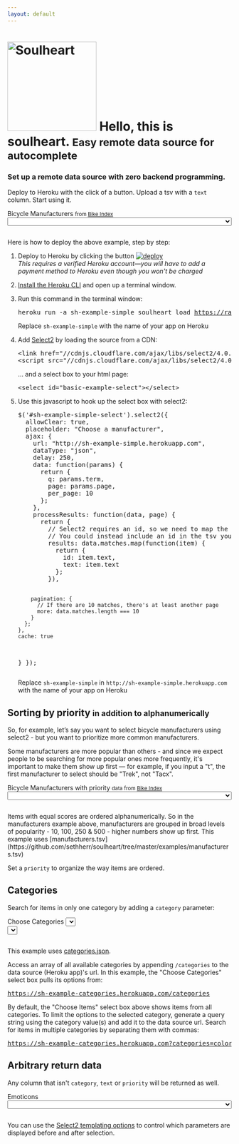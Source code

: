 ```yaml
---
layout: default
---
```


<div class="page-header"><h1><img src="https://raw.githubusercontent.com/sethherr/soulheart/master/examples/logo.png" alt="Soulheart" width="200" />
Hello, this is soulheart.
<small>Easy remote data source for autocomplete</small>
</h1></div>

<h3>Set up a remote data source with zero backend programming. <br></h3>

Deploy to Heroku with the click of a button. Upload a tsv with a `text` column. Start using it.

<div class="panel panel-default" id="sh-example-simple-select-panel"><div class="panel-body"><div class="form-group">
<label>Bicycle Manufacturers <small>from <a href="https://bikeindex.org/manufacturers">Bike Index</a></small></label>
<select class="form-control" id="sh-example-simple-select" style="width: 100%;"></select>
</div></div>
</div>

<pre id="simple-data" class="example-data-block"></pre>


<p>Here is how to deploy the above example, step by step:</p>

<ol class="step-by-step-basic">
<li>
<p>Deploy to Heroku by clicking the button <a href="https://dashboard.heroku.com/new?template=https%3A%2F%2Fgithub.com%2Fsethherr%2Fsoulheart"><img src="https://www.herokucdn.com/deploy/button.png" alt="deploy"/></a>
<br><em>This requires a verified Heroku account&mdash;you will have to add a payment method to Heroku even though you won't be charged</em>
</p>
</li>

<li>
<a href="https://devcenter.heroku.com/articles/heroku-command">Install the Heroku CLI</a> and open up a terminal window.
</li>

<li><p>Run this command in the terminal window:</p>
<pre class="with-highlight">heroku run -a sh-example-simple soulheart load <a href="https://raw.githubusercontent.com/sethherr/soulheart/master/examples/manufacturers_simple.tsv">https://raw.githubusercontent.com/sethherr/soulheart/master/examples/manufacturers_simple.tsv</a></pre>
<div class="highlight code-highlight">Replace <code>sh-example-simple</code> with the name of your app on Heroku</div>
</li>

<li>
<p>Add <a href="https://select2.github.io/">Select2</a> by loading the source from a CDN:</p>
<pre>
&lt;link href="//cdnjs.cloudflare.com/ajax/libs/select2/4.0.0/css/select2.min.css" rel="stylesheet" /&gt;
&lt;script src="//cdnjs.cloudflare.com/ajax/libs/select2/4.0.0/js/select2.min.js"&gt;&lt;/script&gt;
</pre>

<p>... and a select box to your html page:</p>
<pre>
&lt;select id="basic-example-select"&gt;&lt;/select&gt;
</pre>

</li>

<li>
<p>Use this javascript to hook up the select box with select2:</p>
<pre>
$('#sh-example-simple-select').select2({
  allowClear: true,
  placeholder: "Choose a manufacturer",
  ajax: {
    url: "http://sh-example-simple.herokuapp.com",
    dataType: "json",
    delay: 250,
    data: function(params) {
      return {
        q: params.term,
        page: params.page,
        per_page: 10
      };
    },
    processResults: function(data, page) {
      return {
        // Select2 requires an id, so we need to map the results and add an ID
        // You could instead include an id in the tsv you add to soulheart ;)
        results: data.matches.map(function(item) {
          return {
            id: item.text,
            text: item.text
          };
        }),

        pagination: {
          // If there are 10 matches, there's at least another page
          more: data.matches.length === 10
        }
      };
    },
    cache: true
  }
});
</pre>
<div class="highlight code-highlight">Replace <code>sh-example-simple</code> in <code>http://sh-example-simple.herokuapp.com</code> with the name of your app on Heroku</div>
</li>
</ol>


<div class="page-header">
<h2>Sorting by priority <small>in addition to alphanumerically</small></h2>
</div>

So, for example, let’s say you want to select bicycle manufacturers using select2 - but you want to prioritize more common manufacturers.

Some manufacturers are more popular than others - and since we expect people to be searching for more popular ones more frequently, it's important to make them show up first &mdash; for example, if you input a "t", the first manufacturer to select should be "Trek", not "Tacx".

<div class="panel panel-default" id="sh-example-priority-select-panel"><div class="panel-body"><div class="form-group">
<label>Bicycle Manufacturers with priority <small>data from <a href="https://bikeindex.org/manufacturers">Bike Index</a></small></label>
<select class="form-control" id="sh-example-priority-select" style="width: 100%;"></select>
</div></div>
</div>

<pre id="priority-data" class="example-data-block"></pre>

<div class="special-pad"></div>
Items with equal scores are ordered alphanumerically. So in the manufacturers example above, manufacturers are grouped in broad levels of popularity - 10, 100, 250 & 500 - higher numbers show up first. This example uses [manufacturers.tsv](https://github.com/sethherr/soulheart/tree/master/examples/manufacturers.tsv)

Set a `priority` to organize the way items are ordered.





<div class="page-header">
<h2 id="using-categories">Categories</h2>
</div>

Search for items in only one category by adding a `category` parameter:

<div class="panel panel-default" id="sh-example-categories-select-panel"><div class="panel-body">
<div class="col-sm-4">
<div class="form-group">
<label>Choose Categories</label>
<select class="form-control" id="sh-example-categories-select-category"></select>
</div></div>
<div class="col-sm-8">
<div class="form-group">
<label id="sh-example-categories-select-label"></label>
<select class="form-control" id="sh-example-categories-select-item"></select>
</div></div>
</div>
</div>

<pre id="categories-data" class="example-data-block"></pre>

<p>This example uses <a href="https://raw.githubusercontent.com/sethherr/soulheart/master/examples/categories.json">categories.json</a>.</p> 

Access an array of all available categories by appending `/categories` to the data source (Heroku app)'s url. In this example, the "Choose Categories" select box pulls its options from:
<pre><a href="https://sh-example-categories.herokuapp.com/categories">https://sh-example-categories.herokuapp.com/categories</a></pre>

<p>By default, the "Choose Items" select box above shows items from all categories. To limit the options to the selected category, generate a query string using the category value(s) and add it to the data source url. Search for items in multiple categories by separating them with commas:</p>
<pre>
<a href="https://sh-example-categories.herokuapp.com?categories=colors,component%20types">https://sh-example-categories.herokuapp.com?categories=colors,component%20types</a>
</pre>

<div class="page-header">
  <h2 id="using-data">Arbitrary return data</h2>
</div>

Any column that isn't `category`, `text` or `priority` will be returned as well.

<div class="panel panel-default" id="sh-example-arbitrary-select-panel"><div class="panel-body"><div class="form-group">
<label>Emoticons</label>
<select class="form-control" id="sh-example-arbitrary-select" 
style="width: 100%;"></select>
</div></div>
</div>

<pre id="arbitrary-data" class="example-data-block"></pre>

You can use the [Select2 templating options](https://select2.github.io/examples.html#templating) to control which parameters are displayed before and after selection.